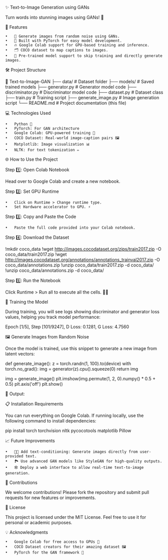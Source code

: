 ✨ Text-to-Image Generation using GANs

Turn words into stunning images using GANs! 🎉

🚀 Features

	•	🎨 Generate images from random noise using GANs.
	•	🧠 Built with PyTorch for easy model development.
	•	🔥 Google Colab support for GPU-based training and inference.
	•	🗂 COCO dataset to map captions to images.
	•	💾 Pre-trained model support to skip training and directly generate images.

🛠 Project Structure

📂 Text-to-Image-GAN
├── data/                  # Dataset folder
├── models/                # Saved trained models
├── generator.py           # Generator model code
├── discriminator.py       # Discriminator model code
├── dataset.py             # Dataset class
├── train.py               # Training script
├── generate_image.py      # Image generation script
└── README.md              # Project documentation (this file)

💻 Technologies Used

	•	Python 🐍
	•	PyTorch: For GAN architecture
	•	Google Colab: GPU-powered training 🚀
	•	COCO Dataset: Real-world image-caption pairs 🖼
	•	Matplotlib: Image visualization 📊
	•	NLTK: For text tokenization ✏️

🌐 How to Use the Project

Step 1️⃣: Open Colab Notebook

Head over to Google Colab and create a new notebook.

Step 2️⃣: Set GPU Runtime

	•	Click on Runtime > Change runtime type.
	•	Set Hardware accelerator to GPU. ⚡

Step 3️⃣: Copy and Paste the Code

	•	Paste the full code provided into your Colab notebook.

Step 4️⃣: Download the Dataset

!mkdir coco_data
!wget http://images.cocodataset.org/zips/train2017.zip -O coco_data/train2017.zip
!wget http://images.cocodataset.org/annotations/annotations_trainval2017.zip -O coco_data/annotations.zip
!unzip coco_data/train2017.zip -d coco_data/
!unzip coco_data/annotations.zip -d coco_data/

Step 5️⃣: Run the Notebook

Click Runtime > Run all to execute all the cells. 🏃‍♂️

🔄 Training the Model

During training, you will see logs showing discriminator and generator loss values, helping you track model performance:

Epoch [1/5], Step [101/9247], D Loss: 0.1281, G Loss: 4.7560

🖼 Generate Images from Random Noise

Once the model is trained, use this snippet to generate a new image from latent vectors:

def generate_image():
    z = torch.randn(1, 100).to(device)
    with torch.no_grad():
        img = generator(z).cpu().squeeze(0)
    return img

img = generate_image()
plt.imshow(img.permute(1, 2, 0).numpy() * 0.5 + 0.5)
plt.axis('off')
plt.show()

🎉 Output:

📋 Installation Requirements

You can run everything on Google Colab. If running locally, use the following command to install dependencies:

pip install torch torchvision nltk pycocotools matplotlib Pillow

📈 Future Improvements

	•	🧑‍🎨 Add text-conditioning: Generate images directly from user-provided text.
	•	🏞 Use advanced GAN models like StyleGAN for high-quality outputs.
	•	🕸 Deploy a web interface to allow real-time text-to-image generation.

🤝 Contributions

We welcome contributions! Please fork the repository and submit pull requests for new features or improvements.

📝 License

This project is licensed under the MIT License. Feel free to use it for personal or academic purposes.

💡 Acknowledgments

	•	Google Colab for free access to GPUs 🎉
	•	COCO Dataset creators for their amazing dataset 🖼
	•	PyTorch for the GAN framework 🧠
